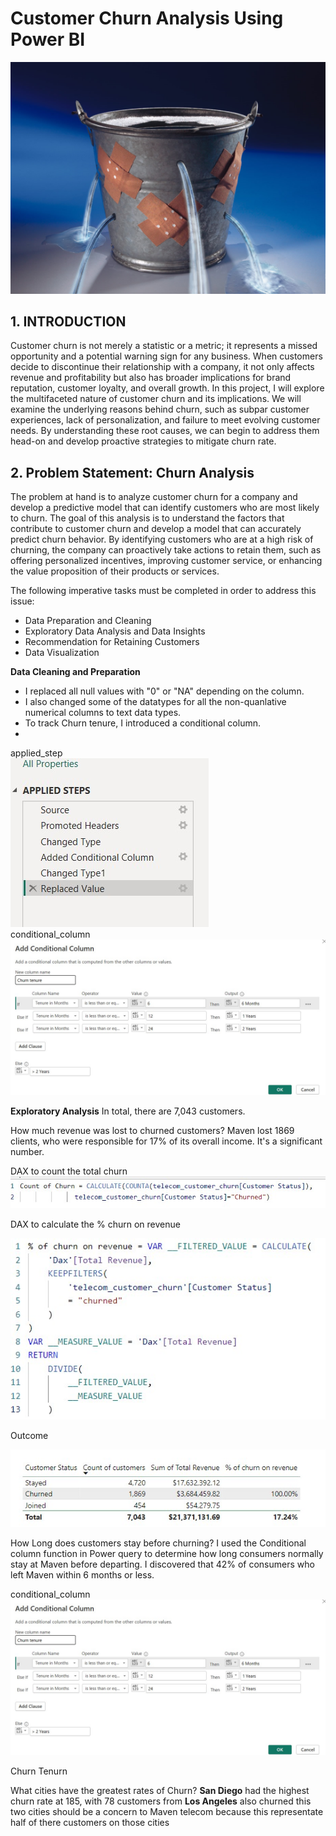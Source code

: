 # **Customer Churn Analysis Using Power BI**
![](churn-rate.png)

## 1. **INTRODUCTION**
Customer churn is not merely a statistic or a metric; it represents a missed opportunity and a potential warning sign for any business. When customers decide to discontinue their relationship with a company, it not only affects revenue and profitability but also has broader implications for brand reputation, customer loyalty, and overall growth. 
In this project, I will explore the multifaceted nature of customer churn and its implications. We will examine the underlying reasons behind churn, such as subpar customer experiences, lack of personalization, and failure to meet evolving customer needs. By understanding these root causes, we can begin to address them head-on and develop proactive strategies to mitigate churn rate.

## 2. **Problem Statement: Churn Analysis**
The problem at hand is to analyze customer churn for a company and develop a predictive model that can identify customers who are most likely to churn. The goal of this analysis is to understand the factors that contribute to customer churn and develop a model that can accurately predict churn behavior. By identifying customers who are at a high risk of churning, the company can proactively take actions to retain them, such as offering personalized incentives, improving customer service, or enhancing the value proposition of their products or services.

The following imperative tasks must be completed in order to address this issue:
- Data Preparation and Cleaning
- Exploratory Data Analysis and Data Insights
- Recommendation for Retaining Customers
- Data Visualization
  
**Data Cleaning and Preparation** 

- I replaced all null values with "0" or "NA" depending on the column.
- I also changed some of the datatypes for all the non-quanlative numerical columns to text data types.
- To track Churn tenure, I introduced a conditional column.
- 
 applied_step      
![](applied_step.jpg)   
conditional_column
 ![](Conditional_column.jpg)

**Exploratory Analysis**
In total, there are 7,043 customers.

How much revenue was lost to churned customers?
Maven lost 1869 clients, who were responsible for 17% of its overall income. It's a significant number.

DAX to count the total churn    
![](DAX_count_churned.jpg)      

DAX to calculate the % churn on revenue

![](Churn_on_revenue.jpg)

Outcome

![](churn.jpg)  

How Long does customers stay before churning?
I used the Conditional column function in Power query to determine how long consumers normally stay at Maven before departing. 
I discovered that 42% of consumers who left Maven within 6 months or less.

conditional_column
 ![](Conditional_column.jpg)

Churn Tenurn

What cities have the greatest rates of Churn?
**San Diego** had the highest churn rate at 185, with 78 customers from **Los Angeles** also churned this two cities should be a concern 
to Maven telecom because this representate half of there customers on those cities






